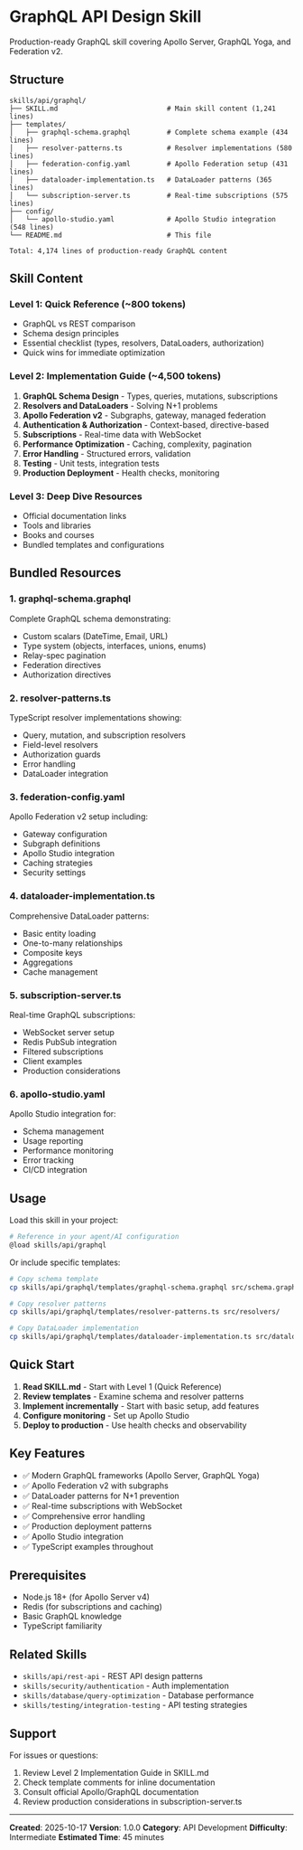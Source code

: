 # GraphQL API Design Skill

Production-ready GraphQL skill covering Apollo Server, GraphQL Yoga, and Federation v2.

## Structure

```
skills/api/graphql/
├── SKILL.md                           # Main skill content (1,241 lines)
├── templates/
│   ├── graphql-schema.graphql         # Complete schema example (434 lines)
│   ├── resolver-patterns.ts           # Resolver implementations (580 lines)
│   ├── federation-config.yaml         # Apollo Federation setup (431 lines)
│   ├── dataloader-implementation.ts   # DataLoader patterns (365 lines)
│   └── subscription-server.ts         # Real-time subscriptions (575 lines)
├── config/
│   └── apollo-studio.yaml             # Apollo Studio integration (548 lines)
└── README.md                          # This file

Total: 4,174 lines of production-ready GraphQL content
```

## Skill Content

### Level 1: Quick Reference (~800 tokens)
- GraphQL vs REST comparison
- Schema design principles
- Essential checklist (types, resolvers, DataLoaders, authorization)
- Quick wins for immediate optimization

### Level 2: Implementation Guide (~4,500 tokens)
1. **GraphQL Schema Design** - Types, queries, mutations, subscriptions
2. **Resolvers and DataLoaders** - Solving N+1 problems
3. **Apollo Federation v2** - Subgraphs, gateway, managed federation
4. **Authentication & Authorization** - Context-based, directive-based
5. **Subscriptions** - Real-time data with WebSocket
6. **Performance Optimization** - Caching, complexity, pagination
7. **Error Handling** - Structured errors, validation
8. **Testing** - Unit tests, integration tests
9. **Production Deployment** - Health checks, monitoring

### Level 3: Deep Dive Resources
- Official documentation links
- Tools and libraries
- Books and courses
- Bundled templates and configurations

## Bundled Resources

### 1. graphql-schema.graphql
Complete GraphQL schema demonstrating:
- Custom scalars (DateTime, Email, URL)
- Type system (objects, interfaces, unions, enums)
- Relay-spec pagination
- Federation directives
- Authorization directives

### 2. resolver-patterns.ts
TypeScript resolver implementations showing:
- Query, mutation, and subscription resolvers
- Field-level resolvers
- Authorization guards
- Error handling
- DataLoader integration

### 3. federation-config.yaml
Apollo Federation v2 setup including:
- Gateway configuration
- Subgraph definitions
- Apollo Studio integration
- Caching strategies
- Security settings

### 4. dataloader-implementation.ts
Comprehensive DataLoader patterns:
- Basic entity loading
- One-to-many relationships
- Composite keys
- Aggregations
- Cache management

### 5. subscription-server.ts
Real-time GraphQL subscriptions:
- WebSocket server setup
- Redis PubSub integration
- Filtered subscriptions
- Client examples
- Production considerations

### 6. apollo-studio.yaml
Apollo Studio integration for:
- Schema management
- Usage reporting
- Performance monitoring
- Error tracking
- CI/CD integration

## Usage

Load this skill in your project:

```bash
# Reference in your agent/AI configuration
@load skills/api/graphql
```

Or include specific templates:

```bash
# Copy schema template
cp skills/api/graphql/templates/graphql-schema.graphql src/schema.graphql

# Copy resolver patterns
cp skills/api/graphql/templates/resolver-patterns.ts src/resolvers/

# Copy DataLoader implementation
cp skills/api/graphql/templates/dataloader-implementation.ts src/dataloaders/
```

## Quick Start

1. **Read SKILL.md** - Start with Level 1 (Quick Reference)
2. **Review templates** - Examine schema and resolver patterns
3. **Implement incrementally** - Start with basic setup, add features
4. **Configure monitoring** - Set up Apollo Studio
5. **Deploy to production** - Use health checks and observability

## Key Features

- ✅ Modern GraphQL frameworks (Apollo Server, GraphQL Yoga)
- ✅ Apollo Federation v2 with subgraphs
- ✅ DataLoader patterns for N+1 prevention
- ✅ Real-time subscriptions with WebSocket
- ✅ Comprehensive error handling
- ✅ Production deployment patterns
- ✅ Apollo Studio integration
- ✅ TypeScript examples throughout

## Prerequisites

- Node.js 18+ (for Apollo Server v4)
- Redis (for subscriptions and caching)
- Basic GraphQL knowledge
- TypeScript familiarity

## Related Skills

- `skills/api/rest-api` - REST API design patterns
- `skills/security/authentication` - Auth implementation
- `skills/database/query-optimization` - Database performance
- `skills/testing/integration-testing` - API testing strategies

## Support

For issues or questions:
1. Review Level 2 Implementation Guide in SKILL.md
2. Check template comments for inline documentation
3. Consult official Apollo/GraphQL documentation
4. Review production considerations in subscription-server.ts

---

**Created**: 2025-10-17
**Version**: 1.0.0
**Category**: API Development
**Difficulty**: Intermediate
**Estimated Time**: 45 minutes
